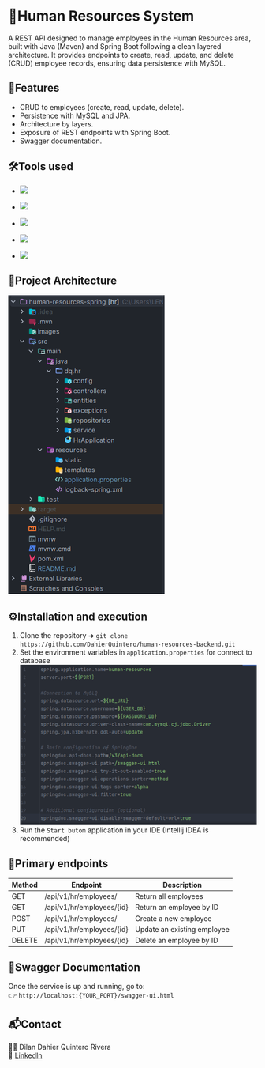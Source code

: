 # 📌Human Resources System

A REST API designed to manage employees in the Human Resources area, built with 
Java (Maven) and Spring Boot following a clean layered architecture. 
It provides endpoints to create, read, update, and delete (CRUD) employee records, 
ensuring data persistence with MySQL.

## 🚀Features

- CRUD to employees (create, read, update, delete).
- Persistence with MySQL and JPA.
- Architecture by layers.
- Exposure of REST endpoints with Spring Boot.
- Swagger documentation.

## 🛠️Tools used

* <p>
   <img src="https://img.shields.io/badge/JAVA-v21-green">
</p>

*  <p>
   <img src="https://img.shields.io/badge/SPRING BOOT-v3.5.4-green">
</p>

* <p>
   <img src="https://img.shields.io/badge/DATA PERSISTENCE-MySQL-green">
</p>

* <p>
   <img src="https://img.shields.io/badge/MAVEN-N/A-green">
</p>

* <p>
   <img src="https://img.shields.io/badge/SWAGGER-2.8.9-green">
</p>

## 📂Project Architecture
![Captura de pantalla](./images/project-architecture.png "Screenshot")

## ⚙️Installation and execution
1) Clone the repository ➜ 
`git clone https://github.com/DahierQuintero/human-resources-backend.git`
2) Set the environment variables in `application.properties` for connect to database
![Captura de pantalla](./images/configuration-application.properties.png "Screenshot")
3) Run the `Start butom` application in your IDE (Intellij IDEA is recommended)

## 🔗Primary endpoints
| Method | Endpoint                  | Description                 |
|--------|---------------------------|-----------------------------|
| GET    | /api/v1/hr/employees/     | Return all employees        |
| GET    | /api/v1/hr/employees/{id} | Return an employee by ID    |
| POST   | /api/v1/hr/employees/     | Create a new employee       |
| PUT    | /api/v1/hr/employees/{id} | Update an existing employee |
| DELETE | /api/v1/hr/employees/{id} | Delete an employee by ID    |


## 📖Swagger Documentation
Once the service is up and running, go to:  
👉 `http://localhost:{YOUR_PORT}/swagger-ui.html`

## 📬Contact
👨‍💻 Dilan Dahier Quintero Rivera  
📩 [LinkedIn](https://www.linkedin.com/in/dilandahierquinteror-backend-developer/)